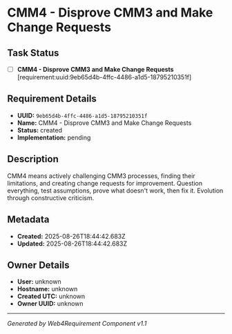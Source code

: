 # CMM4 - Disprove CMM3 and Make Change Requests

## Task Status
- [ ] **CMM4 - Disprove CMM3 and Make Change Requests** [requirement:uuid:9eb65d4b-4ffc-4486-a1d5-18795210351f]

## Requirement Details

- **UUID:** `9eb65d4b-4ffc-4486-a1d5-18795210351f`
- **Name:** CMM4 - Disprove CMM3 and Make Change Requests
- **Status:** created
- **Implementation:** pending

## Description

CMM4 means actively challenging CMM3 processes, finding their limitations, and creating change requests for improvement. Question everything, test assumptions, prove what doesn't work, then fix it. Evolution through constructive criticism.

## Metadata

- **Created:** 2025-08-26T18:44:42.683Z
- **Updated:** 2025-08-26T18:44:42.683Z

## Owner Details

- **User:** unknown
- **Hostname:** unknown
- **Created UTC:** unknown
- **Owner UUID:** unknown

---

*Generated by Web4Requirement Component v1.1*